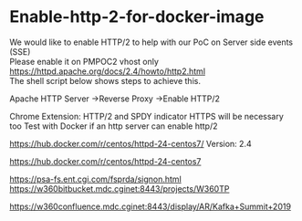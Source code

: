 # Enable-http-2-for-docker-image
We would like to enable HTTP/2 to help with our PoC on Server side events (SSE)  
Please enable it on PMPOC2 vhost only  
https://httpd.apache.org/docs/2.4/howto/http2.html  
The shell script below shows steps to achieve this. 


Apache HTTP Server
->Reverse Proxy
->Enable HTTP/2

Chrome Extension: HTTP/2 and SPDY indicator
HTTPS will be necessary too
Test with Docker if an http server can enable http/2

https://hub.docker.com/r/centos/httpd-24-centos7/
Version: 2.4

https://hub.docker.com/r/centos/httpd-24-centos7

https://psa-fs.ent.cgi.com/fsprda/signon.html
https://w360bitbucket.mdc.cginet:8443/projects/W360TP

https://w360confluence.mdc.cginet:8443/display/AR/Kafka+Summit+2019
